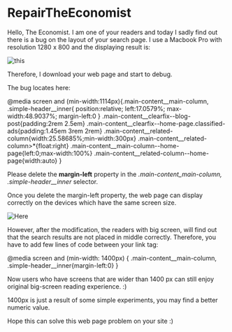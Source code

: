 # RepairTheEconomist

Hello, The Economist. I am one of your readers and today I sadly find out there is a bug on the layout of your search page. I use a Macbook Pro with resolution 1280 x 800 and the displaying result is: 

![this](https://raw.githubusercontent.com/yudazilian/RepairTheEconomist/master/Problems%20Image/Screen%20Shot%202017-04-16%20at%203.18.05%20PM.png)

Therefore, I download your web page and start to debug.

The bug locates here:
    
   @media screen and (min-width:1114px){.main-content__main-column,
	.simple-header__inner{
		position:relative;
		left:17.0579%;
		max-width:48.9037%;
		margin-left:0
	}
	.main-content__clearfix--blog-post{padding:2rem 2.5em}
	.main-content__clearfix--home-page.classified-ads{padding:1.45em 3rem 2rem}
	.main-content__related-column{width:25.58685%;min-width:300px}
	.main-content__related-column>*{float:right}
	.main-content__main-column--home-page{left:0;max-width:100%}
	.main-content__related-column--home-page{width:auto}
    }
    
Please delete the **margin-left** property in the *.main-content_main-column, .simple-header__inner* selector.

Once you delete the margin-left property, the web page can display correctly on the devices which have the same screen size.

![Here](https://raw.githubusercontent.com/yudazilian/RepairTheEconomist/master/Problems%20Image/Screen%20Shot%202017-04-16%20at%2011.50.04%20PM.png)

However, after the modification, the readers with big screen,  will find out that the search results are not placed in middle correctly. Therefore, you have to add few lines of code between your link tag:
    
@media screen and (min-width: 1400px) {
	.main-content__main-column,
	.simple-header__inner{margin-left:0}
}
    
Now users who have screens that are wider than 1400 px can still enjoy original big-screen reading experience. :)

1400px is just a result of some simple experiments, you may find a better numeric value. 

Hope this can solve this web page problem on your site :)


